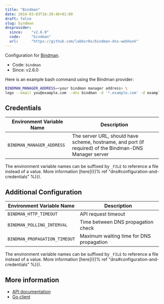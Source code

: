 ```yaml
---
title: "Bindman"
date: 2019-03-03T16:39:46+01:00
draft: false
slug: bindman
dnsprovider:
  since:    "v2.6.0"
  code:     "bindman"
  url:      "https://github.com/labbsr0x/bindman-dns-webhook"
---
```


<!-- THIS DOCUMENTATION IS AUTO-GENERATED. PLEASE DO NOT EDIT. -->
<!-- providers/dns/bindman/bindman.toml -->
<!-- THIS DOCUMENTATION IS AUTO-GENERATED. PLEASE DO NOT EDIT. -->


Configuration for [Bindman](https://github.com/labbsr0x/bindman-dns-webhook).


<!--more-->

- Code: `bindman`
- Since: v2.6.0


Here is an example bash command using the Bindman provider:

```bash
BINDMAN_MANAGER_ADDRESS=<your bindman manager address> \
lego --email you@example.com --dns bindman -d '*.example.com' -d example.com run
```




## Credentials

| Environment Variable Name | Description |
|-----------------------|-------------|
| `BINDMAN_MANAGER_ADDRESS` | The server URL, should have scheme, hostname, and port (if required) of the Bindman-DNS Manager server |

The environment variable names can be suffixed by `_FILE` to reference a file instead of a value.
More information [here]({{% ref "dns#configuration-and-credentials" %}}).


## Additional Configuration

| Environment Variable Name | Description |
|--------------------------------|-------------|
| `BINDMAN_HTTP_TIMEOUT` | API request timeout |
| `BINDMAN_POLLING_INTERVAL` | Time between DNS propagation check |
| `BINDMAN_PROPAGATION_TIMEOUT` | Maximum waiting time for DNS propagation |

The environment variable names can be suffixed by `_FILE` to reference a file instead of a value.
More information [here]({{% ref "dns#configuration-and-credentials" %}}).




## More information

- [API documentation](https://gitlab.isc.org/isc-projects/bind9)
- [Go client](https://github.com/labbsr0x/bindman-dns-webhook)

<!-- THIS DOCUMENTATION IS AUTO-GENERATED. PLEASE DO NOT EDIT. -->
<!-- providers/dns/bindman/bindman.toml -->
<!-- THIS DOCUMENTATION IS AUTO-GENERATED. PLEASE DO NOT EDIT. -->
